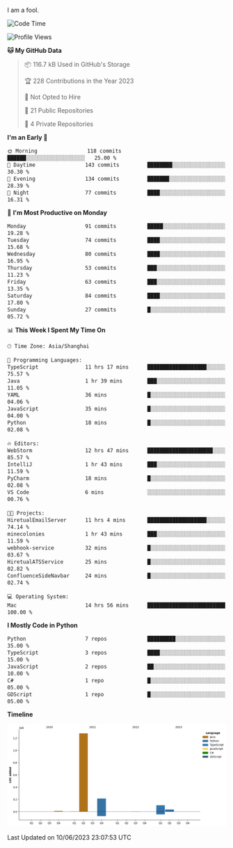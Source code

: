 I am a fool.

<!--START_SECTION:waka-->
![Code Time](http://img.shields.io/badge/Code%20Time-468%20hrs%2041%20mins-blue)

![Profile Views](http://img.shields.io/badge/Profile%20Views-0-blue)

**🐱 My GitHub Data** 

> 📦 116.7 kB Used in GitHub's Storage 
 > 
> 🏆 228 Contributions in the Year 2023
 > 
> 🚫 Not Opted to Hire
 > 
> 📜 21 Public Repositories 
 > 
> 🔑 4 Private Repositories 
 > 
**I'm an Early 🐤** 

```text
🌞 Morning                118 commits         ██████░░░░░░░░░░░░░░░░░░░   25.00 % 
🌆 Daytime                143 commits         ████████░░░░░░░░░░░░░░░░░   30.30 % 
🌃 Evening                134 commits         ███████░░░░░░░░░░░░░░░░░░   28.39 % 
🌙 Night                  77 commits          ████░░░░░░░░░░░░░░░░░░░░░   16.31 % 
```
📅 **I'm Most Productive on Monday** 

```text
Monday                   91 commits          █████░░░░░░░░░░░░░░░░░░░░   19.28 % 
Tuesday                  74 commits          ████░░░░░░░░░░░░░░░░░░░░░   15.68 % 
Wednesday                80 commits          ████░░░░░░░░░░░░░░░░░░░░░   16.95 % 
Thursday                 53 commits          ███░░░░░░░░░░░░░░░░░░░░░░   11.23 % 
Friday                   63 commits          ███░░░░░░░░░░░░░░░░░░░░░░   13.35 % 
Saturday                 84 commits          ████░░░░░░░░░░░░░░░░░░░░░   17.80 % 
Sunday                   27 commits          █░░░░░░░░░░░░░░░░░░░░░░░░   05.72 % 
```


📊 **This Week I Spent My Time On** 

```text
🕑︎ Time Zone: Asia/Shanghai

💬 Programming Languages: 
TypeScript               11 hrs 17 mins      ███████████████████░░░░░░   75.57 % 
Java                     1 hr 39 mins        ███░░░░░░░░░░░░░░░░░░░░░░   11.05 % 
YAML                     36 mins             █░░░░░░░░░░░░░░░░░░░░░░░░   04.06 % 
JavaScript               35 mins             █░░░░░░░░░░░░░░░░░░░░░░░░   04.00 % 
Python                   18 mins             █░░░░░░░░░░░░░░░░░░░░░░░░   02.08 % 

🔥 Editors: 
WebStorm                 12 hrs 47 mins      █████████████████████░░░░   85.57 % 
IntelliJ                 1 hr 43 mins        ███░░░░░░░░░░░░░░░░░░░░░░   11.59 % 
PyCharm                  18 mins             █░░░░░░░░░░░░░░░░░░░░░░░░   02.08 % 
VS Code                  6 mins              ░░░░░░░░░░░░░░░░░░░░░░░░░   00.76 % 

🐱‍💻 Projects: 
HiretualEmailServer      11 hrs 4 mins       ███████████████████░░░░░░   74.14 % 
minecolonies             1 hr 43 mins        ███░░░░░░░░░░░░░░░░░░░░░░   11.59 % 
webhook-service          32 mins             █░░░░░░░░░░░░░░░░░░░░░░░░   03.67 % 
HiretualATSService       25 mins             █░░░░░░░░░░░░░░░░░░░░░░░░   02.82 % 
ConfluenceSideNavbar     24 mins             █░░░░░░░░░░░░░░░░░░░░░░░░   02.74 % 

💻 Operating System: 
Mac                      14 hrs 56 mins      █████████████████████████   100.00 % 
```

**I Mostly Code in Python** 

```text
Python                   7 repos             █████████░░░░░░░░░░░░░░░░   35.00 % 
TypeScript               3 repos             ████░░░░░░░░░░░░░░░░░░░░░   15.00 % 
JavaScript               2 repos             ██░░░░░░░░░░░░░░░░░░░░░░░   10.00 % 
C#                       1 repo              █░░░░░░░░░░░░░░░░░░░░░░░░   05.00 % 
GDScript                 1 repo              █░░░░░░░░░░░░░░░░░░░░░░░░   05.00 % 
```



**Timeline**

![Lines of Code chart](https://raw.githubusercontent.com/VeejaLiu/VeejaLiu/master/assets/bar_graph.png)


 Last Updated on 10/06/2023 23:07:53 UTC
<!--END_SECTION:waka-->
